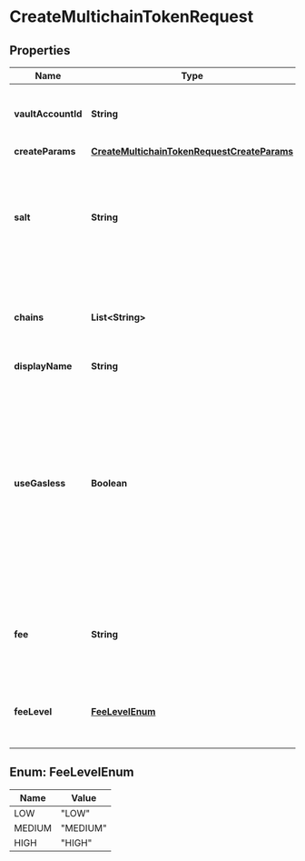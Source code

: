 

# CreateMultichainTokenRequest


## Properties

| Name | Type | Description | Notes |
|------------ | ------------- | ------------- | -------------|
|**vaultAccountId** | **String** | The id of the vault account that initiated the request to issue the token |  |
|**createParams** | [**CreateMultichainTokenRequestCreateParams**](CreateMultichainTokenRequestCreateParams.md) |  |  |
|**salt** | **String** | The salt to calculate the deterministic address. Must be a number between 0 and 2^256 -1, for it to fit in the bytes32 parameter. |  [optional] |
|**chains** | **List&lt;String&gt;** | The base asset identifiers of the blockchains (legacyId) to calculate deterministic addresses |  |
|**displayName** | **String** |  |  [optional] |
|**useGasless** | **Boolean** | Indicates whether the token should be created in a gasless manner, utilizing the ERC-2771 standard. When set to true, the transaction will be relayed by a designated relayer. The workspace must be configured to use Fireblocks gasless relay. |  [optional] |
|**fee** | **String** | Max fee amount for the write function transaction. interchangeable with the &#39;feeLevel&#39; field |  [optional] |
|**feeLevel** | [**FeeLevelEnum**](#FeeLevelEnum) | Fee level for the write function transaction. interchangeable with the &#39;fee&#39; field |  [optional] |



## Enum: FeeLevelEnum

| Name | Value |
|---- | -----|
| LOW | &quot;LOW&quot; |
| MEDIUM | &quot;MEDIUM&quot; |
| HIGH | &quot;HIGH&quot; |



